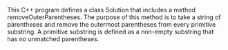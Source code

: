 This C++ program defines a class Solution that includes a method removeOuterParentheses. The purpose of this method is to take a string of parentheses and remove the outermost parentheses from every primitive substring. A primitive substring is defined as a non-empty substring that has no unmatched parentheses.

